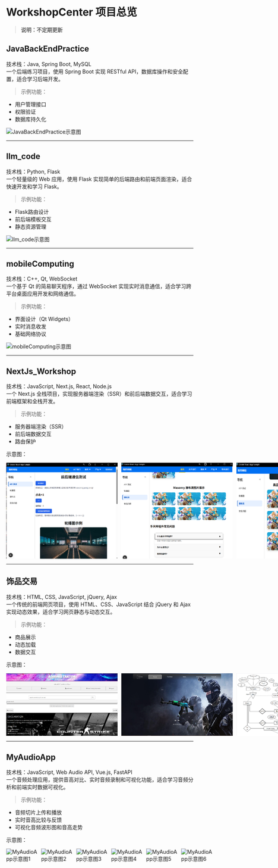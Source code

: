 # WorkshopCenter 项目总览

> **说明：不定期更新**

## JavaBackEndPractice
技术栈：Java, Spring Boot, MySQL  
一个后端练习项目，使用 Spring Boot 实现 RESTful API，数据库操作和安全配置，适合学习后端开发。

> 示例功能：
- 用户管理接口
- 权限验证
- 数据库持久化

![JavaBackEndPractice示意图]()

---

## llm_code
技术栈：Python, Flask  
一个轻量级的 Web 应用，使用 Flask 实现简单的后端路由和前端页面渲染，适合快速开发和学习 Flask。

> 示例功能：
- Flask路由设计
- 前后端模板交互
- 静态资源管理

![llm_code示意图]()

---

## mobileComputing
技术栈：C++, Qt, WebSocket  
一个基于 Qt 的简易聊天程序，通过 WebSocket 实现实时消息通信，适合学习跨平台桌面应用开发和网络通信。

> 示例功能：
- 界面设计（Qt Widgets）
- 实时消息收发
- 基础网络协议

![mobileComputing示意图]()

---

## NextJs_Workshop
技术栈：JavaScript, Next.js, React, Node.js  
一个 Next.js 全栈项目，实现服务器端渲染（SSR）和前后端数据交互，适合学习前端框架和全栈开发。

> 示例功能：
- 服务器端渲染（SSR）
- 前后端数据交互
- 路由保护

示意图：  
<div style="display: flex; gap: 10px;">
  <img src="NextJs_Workshop/image/1.png" alt="NextJs_Workshop示意图1" width="300" />
  <img src="NextJs_Workshop/image/3.png" alt="NextJs_Workshop示意图2" width="300" />
  <img src="NextJs_Workshop/image/2.png" alt="NextJs_Workshop示意图3" width="300" />
  <img src="NextJs_Workshop/image/4.png" alt="NextJs_Workshop示意图3" width="300" />
</div>

---

## 饰品交易
技术栈：HTML, CSS, JavaScript, jQuery, Ajax  
一个传统的前端网页项目，使用 HTML、CSS、JavaScript 结合 jQuery 和 Ajax 实现动态效果，适合学习网页静态与动态交互。

> 示例功能：
- 商品展示
- 动态加载
- 数据交互

示意图：
<div style="display: flex; gap: 10px;">
  <img src="饰品交易/相关图片/admin.png" alt="饰品交易示意图1" width="300" />
  <img src="饰品交易/相关图片/hp.png" alt="饰品交易示意图2" width="300" />
  <img src="饰品交易/相关图片/er.png" alt="饰品交易示意图3" width="300" />
</div>

---

## MyAudioApp
技术栈：JavaScript, Web Audio API, Vue.js, FastAPI  
一个音频处理应用，提供音高对比、实时音频录制和可视化功能，适合学习音频分析和前端实时数据可视化。

> 示例功能：
- 音频切片上传和播放
- 实时音高比较与反馈
- 可视化音频波形图和音高走势

示意图：  
<div style="display: flex; gap: 10px;">
  <img src="my-audio-app/image/1.png" alt="MyAudioApp示意图1" width="300" />
  <img src="my-audio-app/image/2.png" alt="MyAudioApp示意图2" width="300" />
  <img src="my-audio-app/image/3.png" alt="MyAudioApp示意图3" width="300" />
  <img src="my-audio-app/image/4.png" alt="MyAudioApp示意图4" width="300" />
  <img src="my-audio-app/image/5.png" alt="MyAudioApp示意图5" width="300" />
  <img src="my-audio-app/image/6.png" alt="MyAudioApp示意图6" width="300" />
</div>
